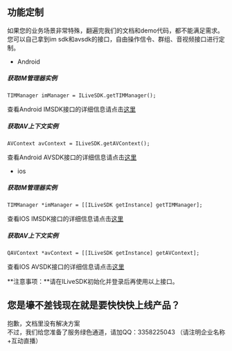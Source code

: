 ## 功能定制

如果您的业务场景非常特殊，翻遍完我们的文档和demo代码，都不能满足需求。<br/>
您可以自己拿到im sdk和avsdk的接口，自由操作信令、群组、音视频接口进行定制。<br/>

* Android

##### 获取IM管理器实例

```
TIMManager imManager = ILiveSDK.getTIMManager();
```

查看Android IMSDK接口的详细信息请点击[这里](/document/product/269/1557)

##### 获取AV上下文实例

```
AVContext avContext = ILiveSDK.getAVContext();
```

查看Android AVSDK接口的详细信息请点击[这里](/document/product/268/7685)

* ios


##### 获取IM管理器实例

```
TIMManager *imManager = [[ILiveSDK getInstance] getTIMManager];
```

查看IOS IMSDK接口的详细信息请点击[这里](/document/product/269/1565)

##### 获取AV上下文实例

```
QAVContext *avContext = [[ILiveSDK getInstance] getAVContext];
```

查看IOS AVSDK接口的详细信息请点击[这里](/document/product/268/7661)


**注意事项：**请在ILiveSDK初始化并登录后再使用以上接口。


## 您是壕不差钱现在就是要快快快上线产品？

抱歉，文档里没有解决方案<br/>
不过，我们给您准备了服务绿色通道，请加QQ：3358225043 （请注明企业名称+互动直播）
